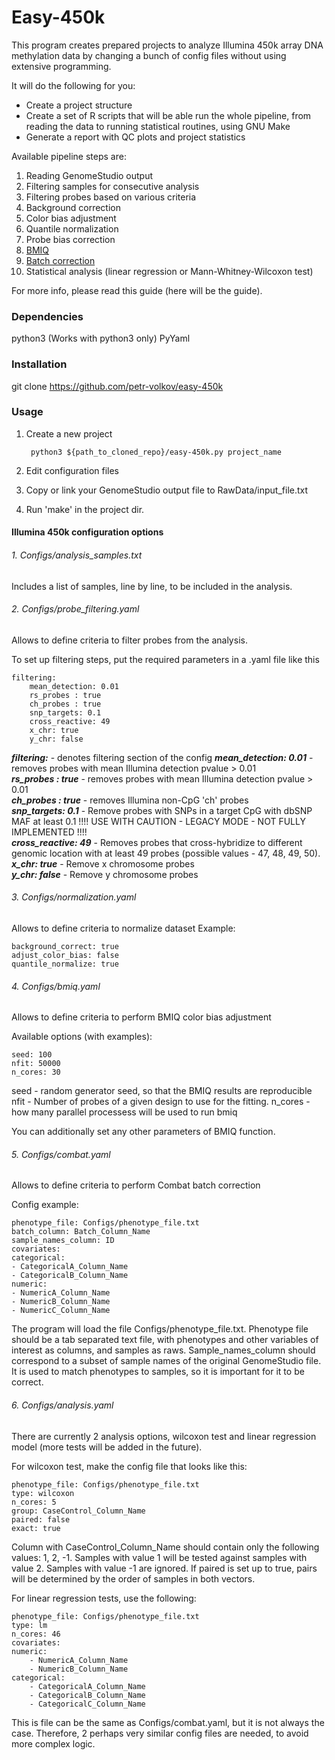 # Easy-450k

This program creates prepared projects to analyze Illumina 450k array DNA methylation data 
by changing a bunch of config files without using extensive programming.


It will do the following for you:

- Create a project structure
- Create a set of R scripts that will be able run the whole pipeline, from reading the data to 
running statistical routines, using GNU Make
- Generate a report with QC plots and project statistics

Available pipeline steps are:

1. Reading GenomeStudio output
2. Filtering samples for consecutive analysis
3. Filtering probes based on various criteria
4. Background correction
5. Color bias adjustment
6. Quantile normalization
6. Probe bias correction
6. [BMIQ](http://www.ncbi.nlm.nih.gov/pubmed/23175756) 
7. [Batch correction](http://www.ncbi.nlm.nih.gov/pubmed/16632515)
8. Statistical analysis (linear regression or Mann-Whitney-Wilcoxon test)

For more info, please read this guide (here will be the guide).

### Dependencies ###

python3 (Works with python3 only)
PyYaml

### Installation ###

git clone https://github.com/petr-volkov/easy-450k

### Usage ###

1. Create a new project
        
        python3 ${path_to_cloned_repo}/easy-450k.py project_name
        
2. Edit configuration files

3. Copy or link your GenomeStudio output file to RawData/input_file.txt

4. Run 'make' in the project dir.

#### Illumina 450k configuration options ####

###### 1. Configs/analysis_samples.txt
Includes a list of samples, line by line, to be included in the analysis.

###### 2. Configs/probe_filtering.yaml
Allows to define criteria to filter probes from the analysis.

To set up filtering steps, put the required parameters in a .yaml file like this

    filtering:
        mean_detection: 0.01
        rs_probes : true
        ch_probes : true
        snp_targets: 0.1
        cross_reactive: 49
        x_chr: true
        y_chr: false

***filtering:*** - denotes filtering section of the config
***mean_detection: 0.01*** - removes probes with mean Illumina detection pvalue > 0.01  
***rs_probes : true*** - removes probes with mean Illumina detection pvalue > 0.01  
***ch_probes : true*** - removes Illumina non-CpG 'ch' probes  
***snp_targets: 0.1*** - Remove probes with SNPs in a target CpG with dbSNP MAF at least 0.1 !!!! USE WITH CAUTION - LEGACY MODE - NOT FULLY IMPLEMENTED !!!!  
***cross_reactive: 49*** - Removes probes that cross-hybridize to different genomic location with at least 49 probes (possible values - 47, 48, 49, 50).  
***x_chr: true*** - Remove x chromosome probes  
***y_chr: false*** - Remove y chromosome probes


###### 3. Configs/normalization.yaml
Allows to define criteria to normalize dataset
Example:

	background_correct: true
    adjust_color_bias: false
	quantile_normalize: true

###### 4. Configs/bmiq.yaml
Allows to define criteria to perform BMIQ color bias adjustment

Available options (with examples):

	seed: 100
	nfit: 50000
	n_cores: 30

seed - random generator seed, so that the BMIQ results are reproducible
nfit - Number of probes of a given design to use for the fitting. 
n_cores - how many parallel processess will be used to run bmiq

You can additionally set any other parameters of BMIQ function.

###### 5. Configs/combat.yaml
Allows to define criteria to perform Combat batch correction

Config example:

	phenotype_file: Configs/phenotype_file.txt
	batch_column: Batch_Column_Name
	sample_names_column: ID
	covariates:
	categorical:
    - CategoricalA_Column_Name
    - CategoricalB_Column_Name
	numeric:
	- NumericA_Column_Name
	- NumericB_Column_Name
	- NumericC_Column_Name	

The program will load the file Configs/phenotype_file.txt. Phenotype file should be a tab 
separated text file, with phenotypes and other variables of interest as columns, and samples as raws.
Sample\_names\_column should correspond to a subset of sample names of the original GenomeStudio file.
It is used to match phenotypes to samples, so it is important for it to be correct.

###### 6. Configs/analysis.yaml

There are currently 2 analysis options, wilcoxon test and linear regression model (more tests will be added in the future).

For wilcoxon test, make the config file that looks like this:

	phenotype_file: Configs/phenotype_file.txt
	type: wilcoxon
	n_cores: 5
	group: CaseControl_Column_Name
	paired: false
	exact: true
	
	
Column with CaseControl_Column_Name should contain only the following values: 1, 2, -1.
Samples with value 1 will be tested against samples with value 2. Samples with value -1 are ignored.
If paired is set up to true, pairs will be determined by the order of samples in both vectors.

For linear regression tests, use the following:

	phenotype_file: Configs/phenotype_file.txt
	type: lm
	n_cores: 46
	covariates:
    numeric:
		- NumericA_Column_Name
		- NumericB_Column_Name
    categorical:
		- CategoricalA_Column_Name
		- CategoricalB_Column_Name
		- CategoricalC_Column_Name

This is file can be the same as Configs/combat.yaml, but it is not always the case. 
Therefore, 2 perhaps very similar config files are needed, to avoid more complex logic.



	
